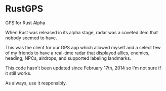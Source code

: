 RustGPS
=======

GPS for Rust Alpha

When Rust was released in its alpha stage, radar was a coveted item that nobody seemed to have.

This was the client for our GPS app which allowed myself and a select few of my friends to have a real-time radar that displayed allies, enemies, heading, NPCs, airdrops, and supported labeling landmarks.

This code hasn't been updated since February 17th, 2014 so I'm not sure if it still works.

As always, use it responsibly.
